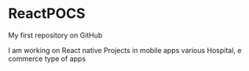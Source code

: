 # ReactPOCS
My first repository on GitHub

I am working on React native Projects in mobile apps various Hospital, e commerce type of apps


